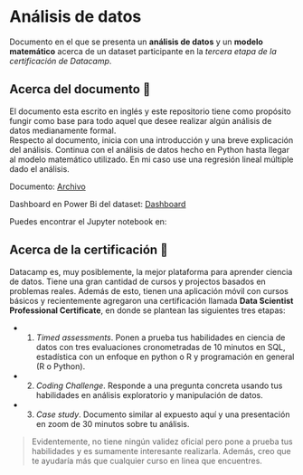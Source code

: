 # Análisis de datos 

Documento en el que se presenta un **análisis de datos** y un **modelo matemático** acerca de un dataset participante en la _tercera etapa de la certificación de Datacamp_. 

## Acerca del documento 📄

El documento esta escrito en inglés y este repositorio tiene como propósito fungir como base para todo aquel que desee realizar algún análisis de datos medianamente formal. \
Respecto al documento, inicia con una introducción y una breve explicación del análisis. Continua con el análisis de datos hecho en Python hasta llegar al modelo matemático utilizado. En mi caso use una regresión lineal múltiple dado el análisis.

Documento:  [Archivo](https://github.com/Cuadernin/coffeeAnalysis/blob/main/Analisis_cafe.pdf)

Dashboard en Power Bi del dataset: [Dashboard](https://github.com/Cuadernin/coffeeAnalysis/tree/main/Reporte)

Puedes encontrar el Jupyter notebook en: 

## Acerca de la certificación 📜

Datacamp es, muy posiblemente, la mejor plataforma para aprender ciencia de datos. Tiene una gran cantidad de cursos y projectos basados en problemas reales. Además de esto, tienen una aplicación móvil con cursos básicos y recientemente agregaron una certificación llamada __Data Scientist Professional Certificate__, en donde se plantean las siguientes tres etapas:

* 1) _Timed assessments_. Ponen a prueba tus habilidades en ciencia de datos con tres evaluaciones cronometradas de 10 minutos en SQL, estadística con un enfoque en python o R y programación en general (R o Python).
* 2) _Coding Challenge_. Responde a una pregunta concreta usando tus habilidades en análisis exploratorio y manipulación de datos.
* 3) _Case study_. Documento similar al expuesto aquí y una presentación en zoom de 30 minutos sobre tu análisis. 


>Evidentemente, no tiene ningún validez oficial pero pone a prueba tus habilidades y es sumamente interesante realizarla. 
Además, creo que te ayudaría más que cualquier curso en linea que encuentres.
